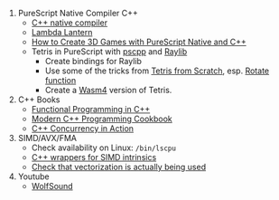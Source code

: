 1. PureScript Native Compiler C++
   - [C++ native compiler](https://github.com/andyarvanitis/purescript-native/tree/cpp)
   - [Lambda Lantern](https://github.com/lettier/lambda-lantern)
   - [How to Create 3D Games with PureScript Native and C++](https://medium.com/@lettier/how-to-create-3d-games-with-purescript-and-cpp-faabf8f27fe6)
   - Tetris in PureScript with [pscpp](https://github.com/andyarvanitis/purescript-native/blob/cpp/README-cpp.md) and [Raylib](https://www.raylib.com/)
     - Create bindings for Raylib
     - Use some of the tricks from [Tetris from Scratch](https://www.youtube.com/watch?v=8OK8_tHeCIA), esp. [Rotate function](https://github.com/OneLoneCoder/videos/blob/master/OneLoneCoder_Tetris.cpp#L70)
     - Create a [Wasm4](https://wasm4.org/) version of Tetris.
1. C++ Books
   - [Functional Programming in C++](https://www.manning.com/books/functional-programming-in-c-plus-plus)
   - [Modern C++ Programming Cookbook](https://www.packtpub.com/product/modern-c-programming-cookbook-second-edition/9781800208988)
   - [C++ Concurrency in Action](https://www.manning.com/books/c-plus-plus-concurrency-in-action-second-edition)
1. SIMD/AVX/FMA
   - Check availability on Linux: `/bin/lscpu`
   - [C++ wrappers for SIMD intrinsics](https://github.com/xtensor-stack/xsimd)
   - [Check that vectorization is actually being used](https://eigen.tuxfamily.org/index.php?title=FAQ#How_can_I_check_that_vectorization_is_actually_being_used.3F)
1. Youtube
   - [WolfSound](https://www.youtube.com/c/WolfSoundAudio)
